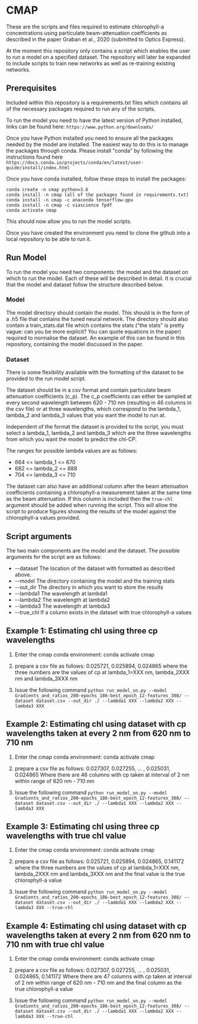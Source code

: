 # CMAP

These are the scripts and files required to estimate chlorophyll-a concentrations using particulate beam-attenuation coefficients as described in the paper Graban et al., 2020 (submitted to Optics Express).

At the moment this repository only contains a script which enables the user to run a
model on a specified dataset. The repository will later be expanded to include
scripts to train new networks as well as re-training existing networks.

## Prerequisites ##

Included within this repository is a requirements.txt files which contains all of
the necessary packages required to run any of the scripts.

To run the model you need to have the latest version of Python installed, links
can be found here: `https://www.python.org/downloads/`

Once you have Python installed you need to ensure all the packages needed by the model are installed.
The easiest way to do this is to manage the packages through conda. Please install "conda" by
following the instructions found here `https://docs.conda.io/projects/conda/en/latest/user-guide/install/index.html`

Once you have conda installed, follow these steps to install the packages:

```
conda create -n cmap python=3.6
conda install -n cmap (all of the packages found in requirements.txt)
conda install -n cmap -c anaconda tensorflow-gpu
conda install -n cmap -c viascience fpdf
conda activate cmap  
```

This should now allow you to run the model scripts.

Once you have created the environment you need to clone the github into a local
repository to be able to run it.

## Run Model ##

To run the model you need two components: the model and the dataset on
which to run the model. Each of these will be described in detail. It is crucial
that the model and dataset follow the structure described below.

### Model ###

The model directory should contain the model. This should is in the form
of a .h5 file that contains the tuned neural network. The directory should also contain a train_stats.dat file which
contains the stats ("the stats" is pretty vague: can you be more explicit? You can quote equations in the paper) required to normalise the dataset. An example of this can
be found in this repository, containing the model discussed in the paper.

### Dataset ###

There is some flexibility available with the formatting of the dataset to be
provided to the run model script.

The dataset should be in a csv format and contain particulate beam attenuation
coefficients (c_p). The c_p coefficients can either be sampled at every
second wavelength between 620 - 710 nm (resulting in 46 columns in the csv file) or at three
wavelengths, which correspond to the lambda_1, lambda_2 and lambda_3 values that you
want the model to run at.

Independent of the format the dataset is provided to the script, you must select a lambda_1,
lambda_2 and lambda_3 which are the three wavelengths from which you want the model
to predict the chl-CP.

The ranges for possible lambda values are as follows:

 * 664 <= lambda_1 <= 670
 * 682 <= lambda_2 <= 688
 * 704 <= lambda_3 <= 710

The dataset can also have an additional column after the beam attenuation coefficients
containing a chlorophyll-a measurement taken at the same time as the beam attenuation.
If this column is included then the `true-chl` argument should be added when running
the script. This will allow the script to produce figures showing the results of the
model against the chlorophyll-a values provided.

## Script arguments ##

The two main components are the model and the dataset. The
possible arguments for the script are as follows:

 * --dataset The location of the dataset with formatted as described above.
 * --model The directory containing the model and the training stats
 * --out_dir The directory in which you want to store the results
 * --lambda1 The wavelength at lambda1
 * --lambda2 The wavelength at lambda2
 * --lambda3 The wavelength at lambda3
 * --true_chl If a column exists in the dataset with true chlorophyll-a values


## Example 1: Estimating chl using three cp wavelengths ##

 1) Enter the cmap conda environment:
 conda activate cmap

 2) prepare a csv file as follows:
 0.025721, 0.025894, 0.024865
 where the three numbers are the values of cp at lambda_1=XXX nm, lambda_2XXX nm and lambda_3XXX nm

 3) Issue the following command
  `python run_model_on.py --model Gradients_and_ratios_200-epochs_186-best_epoch_12-features_308/ --dataset dataset.csv --out_dir ./ --lambda1 XXX --lambda2 XXX --lambda3 XXX`

## Example 2: Estimating chl using dataset with cp wavelengths taken at every 2 nm from 620 nm to 710 nm ##

1) Enter the cmap conda environment:
conda activate cmap

2) prepare a csv file as follows:
0.027307, 0.027255, ... , 0.025031, 0.024865
Where there are 46 columns with cp taken at interval of 2 nm within range of 620 nm - 710 nm

3) Issue the following command
 `python run_model_on.py --model Gradients_and_ratios_200-epochs_186-best_epoch_12-features_308/ --dataset dataset.csv --out_dir ./ --lambda1 XXX --lambda2 XXX --lambda3 XXX`

## Example 3: Estimating chl using three cp wavelengths with true chl value ##

1) Enter the cmap conda environment:
conda activate cmap

2) prepare a csv file as follows:
0.025721, 0.025894, 0.024865, 0.141172
where the three numbers are the values of cp at lambda_1=XXX nm, lambda_2XXX nm and lambda_3XXX nm and the final value is the true chlorophyll-a value

3) Issue the following command
 `python run_model_on.py --model Gradients_and_ratios_200-epochs_186-best_epoch_12-features_308/ --dataset dataset.csv --out_dir ./ --lambda1 XXX --lambda2 XXX --lambda3 XXX --true-chl`

## Example 4: Estimating chl using dataset with cp wavelengths taken at every 2 nm from 620 nm to 710 nm with true chl value ##

1) Enter the cmap conda environment:
conda activate cmap

2) prepare a csv file as follows:
0.027307, 0.027255, ... , 0.025031, 0.024865, 0.141172
Where there are 47 columns with cp taken at interval of 2 nm within range of 620 nm - 710 nm and the final column as the true chlorophyll-a value

3) Issue the following command
`python run_model_on.py --model Gradients_and_ratios_200-epochs_186-best_epoch_12-features_308/ --dataset dataset.csv --out_dir ./ --lambda1 XXX --lambda2 XXX --lambda3 XXX --true-chl`
